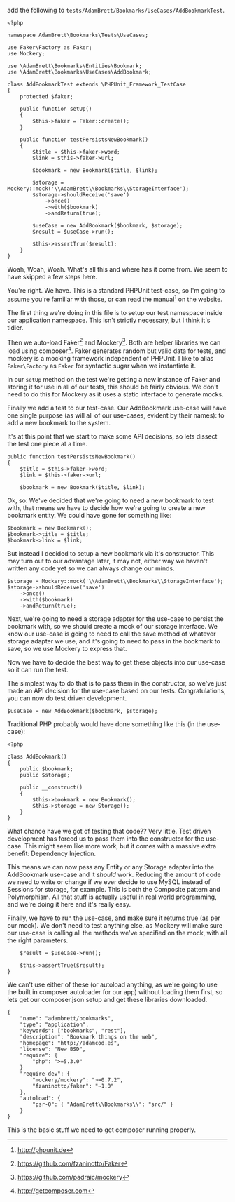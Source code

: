 add the following to `tests/AdamBrett/Bookmarks/UseCases/AddBookmarkTest`.

    <?php

    namespace AdamBrett\Bookmarks\Tests\UseCases;

    use Faker\Factory as Faker;
    use Mockery;

    use \AdamBrett\Bookmarks\Entities\Bookmark;
    use \AdamBrett\Bookmarks\UseCases\AddBookmark;

    class AddBookmarkTest extends \PHPUnit_Framework_TestCase
    {
        protected $faker;

        public function setUp()
        {
            $this->faker = Faker::create();
        }

        public function testPersistsNewBookmark()
        {
            $title = $this->faker->word;
            $link = $this->faker->url;

            $bookmark = new Bookmark($title, $link);

            $storage = Mockery::mock('\\AdamBrett\\Bookmarks\\StorageInterface');
            $storage->shouldReceive('save')
                ->once()
                ->with($bookmark)
                ->andReturn(true);

            $useCase = new AddBookmark($bookmark, $storage);
            $result = $useCase->run();

            $this->assertTrue($result);
        }
    }

Woah, Woah, Woah. What's all this and where has it come from.  We seem to have skipped a few steps here.

You're right.  We have.  This is a standard PHPUnit test-case, so I'm going to assume you're familiar with those, or can read the manual[^1] on the website.

The first thing we're doing in this file is to setup our test namespace inside our application namespace.  This isn't strictly necessary, but I think it's tidier.

Then we auto-load Faker[^2] and Mockery[^3].  Both are helper libraries we can load using composer[^4].  Faker generates random but valid data for tests, and mockery is a mocking framework independent of PHPUnit.  I like to alias `Faker\Factory` as `Faker` for syntactic sugar when we instantiate it.

In our `setUp` method on the test we're getting a new instance of Faker and storing it for use in all of our tests, this should be fairly obvious.  We don't need to do this for Mockery as it uses a static interface to generate mocks.

Finally we add a test to our test-case.  Our AddBookmark use-case will have one single purpose (as will all of our use-cases, evident by their names): to add a new bookmark to the system.

It's at this point that we start to make some API decisions, so lets dissect the test one piece at a time.

    public function testPersistsNewBookmark()
    {
        $title = $this->faker->word;
        $link = $this->faker->url;

        $bookmark = new Bookmark($title, $link);

Ok, so: We've decided that we're going to need a new bookmark to test with, that means we have to decide how we're going to create a new bookmark entity.  We could have gone for something like:

    $bookmark = new Bookmark();
    $bookmark->title = $title;
    $bookmark->link = $link;

But instead I decided to setup a new bookmark via it's constructor.  This may turn out to our advantage later, it may not, either way we haven't written any code yet so we can always change our minds.

    $storage = Mockery::mock('\\AdamBrett\\Bookmarks\\StorageInterface');
    $storage->shouldReceive('save')
        ->once()
        ->with($bookmark)
        ->andReturn(true);

Next, we're going to need a storage adapter for the use-case to persist the bookmark with, so we should create a mock of our storage interface.  We know our use-case is going to need to call the save method of whatever storage adapter we use, and it's going to need to pass in the bookmark to save, so we use Mockery to express that.

Now we have to decide the best way to get these objects into our use-case so it can run the test.

The simplest way to do that is to pass them in the constructor, so we've just made an API decision for the use-case based on our tests.  Congratulations, you can now do test driven development.

    $useCase = new AddBookmark($bookmark, $storage);

Traditional PHP probably would have done something like this (in the use-case):

    <?php

    class AddBookmark()
    {
        public $bookmark;
        public $storage;

        public __construct()
        {
            $this->bookmark = new Bookmark();
            $this->storage = new Storage();
        }
    }

What chance have we got of testing that code??  Very little.  Test driven development has forced us to pass them into the constructor for the use-case.  This might seem like more work, but it comes with a massive extra benefit:  Dependency Injection.

This means we can now pass any Entity or any Storage adapter into the AddBookmark use-case and it _should_ work.  Reducing the amount of code we need to write or change if we ever decide to use MySQL instead of Sessions for storage, for example.  This is both the Composite pattern and Polymorphism.  All that stuff is actually useful in real world programming, and we're doing it here and it's really easy.

Finally, we have to run the use-case, and make sure it returns true (as per our mock).  We don't need to test anything else, as Mockery will make sure our use-case is calling all the methods we've specified on the mock, with all the right parameters.

        $result = $useCase->run();

        $this->assertTrue($result);
    }



We can't use either of these (or autoload anything, as we're going to use the built in composer autoloader for our app) without loading them first, so lets get our composer.json setup and get these libraries downloaded.

    {
        "name": "adambrett/bookmarks",
        "type": "application",
        "keywords": ["bookmarks", "rest"],
        "description": "Bookmark things on the web",
        "homepage": "http://adamcod.es",
        "license": "New BSD",
        "require": {
            "php": ">=5.3.0"
        }
        "require-dev": {
            "mockery/mockery": ">=0.7.2",
            "fzaninotto/faker": "~1.0"
        },
        "autoload": {
            "psr-0": { "AdamBrett\\Bookmarks\\": "src/" }
        }
    }

This is the basic stuff we need to get composer running properly.

[^1]: http://phpunit.de
[^2]: https://github.com/fzaninotto/Faker
[^3]: https://github.com/padraic/mockery
[^4]: http://getcomposer.com
